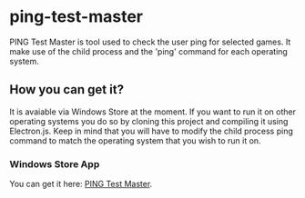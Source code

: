 # ping-test-master
PING Test Master is tool used to check the user ping for selected games. It make use of the child process and the 'ping' command for each operating system.

## How you can get it?
It is avaiable via Windows Store at the moment. If you want to run it on other operating systems you do so by cloning this project and compiling it using Electron.js. Keep in mind that you will have to modify the child process ping command to match the operating system that you wish to run it on.

### Windows Store App
You can get it here: [PING Test Master](https://www.microsoft.com/store/apps/9MVL4MVZK4WF).
